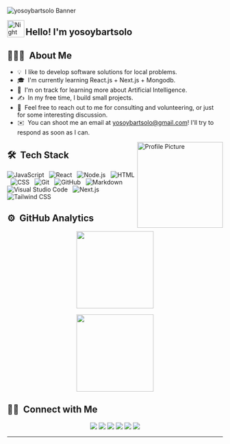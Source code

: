 <!-- Banner -->
![yosoybartsolo Banner](https://res.cloudinary.com/djlx5smmq/image/upload/v1686081293/yosoybart.banner_advdkf.jpg)

<!-- Introduction -->
<img alt="Night Coding" src="./assets/Hand%20Wave.gif" width='40' align="left"/><h2>Hello! I'm yosoybartsolo</h2>

<!-- About Me -->
## 👨🏻‍💻 &nbsp;About Me

- 💡 &nbsp;I like to develop software solutions for local problems.
- 🎓 &nbsp;I'm currently learning React.js + Next.js + Mongodb.
- 🌱 &nbsp;I'm on track for learning more about Artificial Intelligence.
- ✍️ &nbsp;In my free time, I build small projects.
- 💬 &nbsp;Feel free to reach out to me for consulting and volunteering, or just for some interesting discussion.
- ✉️ &nbsp;You can shoot me an email at yosoybartsolo@gmail.com! I'll try to respond as soon as I can.

<!-- Profile Picture -->
<img align="right" src="your_photo_url" alt="Profile Picture" width="200"/>

<!-- Tech Stack -->
## 🛠 &nbsp;Tech Stack

![JavaScript](https://img.icons8.com/color/48/000000/javascript.png) &nbsp;
![React](https://img.icons8.com/office/40/000000/react.png) &nbsp;
![Node.js](https://img.icons8.com/color/48/000000/nodejs.png) &nbsp;
![HTML](https://img.icons8.com/color/48/000000/html-5.png) &nbsp;
![CSS](https://img.icons8.com/color/48/000000/css3.png) &nbsp;
![Git](https://img.icons8.com/color/48/000000/git.png) &nbsp;
![GitHub](https://icons8.com/icon/AZOZNnY73haj/github) &nbsp;
![Markdown](https://img.icons8.com/office/40/000000/markdown.png) &nbsp;
![Visual Studio Code](https://img.icons8.com/fluent/48/000000/visual-studio-code-2019.png) &nbsp;
![Next.js](https://img.icons8.com/color/48/000000/nextjs.png) &nbsp;
![Tailwind CSS](https://img.icons8.com/color/48/000000/tailwind-css-logo.png) &nbsp;

<!-- GitHub Analytics -->
## ⚙️ &nbsp;GitHub Analytics

<p align="center">
<a href="https://github.com/yosoybartsolo">
  <img height="180em" src="https://github-readme-stats-eight-theta.vercel.app/api?username=yosoybartsolo&show_icons=true&theme=algolia&include_all_commits=true&count_private=true"/>
</a>
</p>

<p align="center">
<a href="https://github.com/yosoybartsolo">
  <img height="180em" src="https://github-readme-stats-eight-theta.vercel.app/api/top-langs/?username=yosoybartsolo&layout=compact&langs_count=8&theme=algolia"/>
</a>
</p>

<!-- Connect with Me -->
## 🤝🏻 &nbsp;Connect with Me

<p align="center">
<a href="https://www.yosoybartsolo.com"><img src="https://img.icons8.com/color/48/000000/domain.png"/></a>
<a href="https://www.linkedin.com/in/bart-lopez-267b12212/"><img src="https://img.icons8.com/color/48/000000/linkedin.png"/></a>
<a href="mailto:yosoybartsolo@gmail.com"><img src="https://img.icons8.com/color/48/000000/gmail-new.png"/></a>
<a href="https://twitter.com/yosoybartsolo"><img src="https://img.icons8.com/fluent/48/000000/twitter.png"/></a>
<a href="https://instagram.com/yosoybartsolo"><img src="https://img.icons8.com/fluent/48/000000/instagram-new.png"/></a>
<a href="https://facebook.com/yosoybartsolo"><img src="https://img.icons8.com/color/48/000000/facebook-new.png"/></a>
</p>

-----

